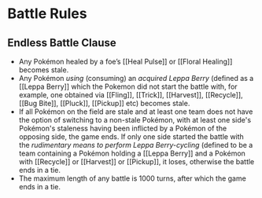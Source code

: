 # Battle Rules

## Endless Battle Clause

- Any Pokémon healed by a foe’s [[Heal Pulse]] or [[Floral Healing]] becomes stale.
- Any Pokémon _using_ (consuming) an _acquired Leppa Berry_ (defined as a [[Leppa Berry]] which the Pokemon did not start the battle with, for example, one obtained via [[Fling]], [[Trick]], [[Harvest]], [[Recycle]], [[Bug Bite]], [[Pluck]], [[Pickup]] etc) becomes stale.
- If all Pokémon on the field are stale and at least one team does not have the option of switching to a non-stale Pokémon, with at least one side's Pokémon's staleness having been inflicted by a Pokémon of the opposing side, the game ends. If only one side started the battle with the _rudimentary means to perform Leppa Berry-cycling_ (defined to be a team containing a Pokémon holding a [[Leppa Berry]] and a Pokémon with [[Recycle]] or [[Harvest]] or [[Pickup]], it loses, otherwise the battle ends in a tie.
- The maximum length of any battle is 1000 turns, after which the game ends in a tie.
